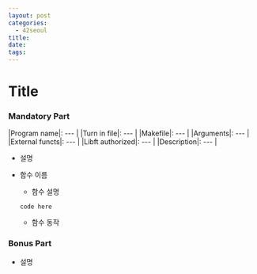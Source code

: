 ```yaml
---
layout: post
categories:
  - 42seoul
title: 
date: 
tags:
---
```

# Title

### Mandatory Part

|Program name|: --- |
|Turn in file|: --- |
|Makefile|: --- |
|Arguments|: --- |
|External functs|: --- |
|Libft authorized|: --- |
|Description|: --- |

- 설명

- 함수 이름
	- 함수 설명
	
	```
	code here
	```
	
	- 함수 동작

### Bonus Part
- 설명